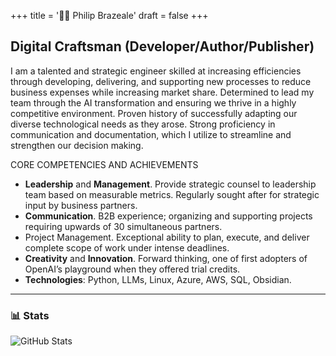 +++
title = '🧙‍♂️ Philip Brazeale'
draft = false
+++

## Digital Craftsman (Developer/Author/Publisher)

I am a talented and strategic engineer skilled at increasing efficiencies through developing, delivering, and supporting new processes to reduce business expenses while increasing market share. Determined to lead my team through the AI transformation and ensuring we thrive in a highly competitive environment. Proven history of successfully adapting our diverse technological needs as they arose. Strong proficiency in communication and documentation, which I utilize to streamline and strengthen our decision making.

CORE COMPETENCIES AND ACHIEVEMENTS
- **Leadership** and **Management**. Provide strategic counsel to leadership team based on measurable metrics. Regularly sought after for strategic input by business partners.
- **Communication**. B2B experience; organizing and supporting projects requiring upwards of 30 simultaneous partners.
- Project Management. Exceptional ability to plan, execute, and deliver complete scope of work under intense deadlines. 
- **Creativity** and **Innovation**. Forward thinking, one of first adopters of OpenAI’s playground when they offered trial credits.
- **Technologies**: Python, LLMs, Linux, Azure, AWS, SQL, Obsidian.
---

### 📊 Stats

![GitHub Stats](https://github-readme-stats.vercel.app/api?username=pbrazeale&show_icons=true&theme=tokyonight)
